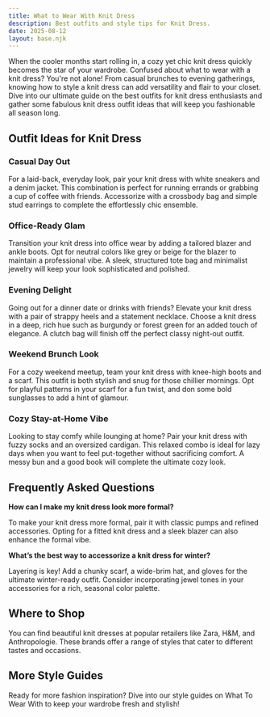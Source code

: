 ```yaml
---
title: What to Wear With Knit Dress
description: Best outfits and style tips for Knit Dress.
date: 2025-08-12
layout: base.njk
---
```


When the cooler months start rolling in, a cozy yet chic knit dress quickly becomes the star of your wardrobe. Confused about what to wear with a knit dress? You're not alone! From casual brunches to evening gatherings, knowing how to style a knit dress can add versatility and flair to your closet. Dive into our ultimate guide on the best outfits for knit dress enthusiasts and gather some fabulous knit dress outfit ideas that will keep you fashionable all season long.

## Outfit Ideas for Knit Dress

### Casual Day Out
For a laid-back, everyday look, pair your knit dress with white sneakers and a denim jacket. This combination is perfect for running errands or grabbing a cup of coffee with friends. Accessorize with a crossbody bag and simple stud earrings to complete the effortlessly chic ensemble.

### Office-Ready Glam
Transition your knit dress into office wear by adding a tailored blazer and ankle boots. Opt for neutral colors like grey or beige for the blazer to maintain a professional vibe. A sleek, structured tote bag and minimalist jewelry will keep your look sophisticated and polished.

### Evening Delight
Going out for a dinner date or drinks with friends? Elevate your knit dress with a pair of strappy heels and a statement necklace. Choose a knit dress in a deep, rich hue such as burgundy or forest green for an added touch of elegance. A clutch bag will finish off the perfect classy night-out outfit.

### Weekend Brunch Look
For a cozy weekend meetup, team your knit dress with knee-high boots and a scarf. This outfit is both stylish and snug for those chillier mornings. Opt for playful patterns in your scarf for a fun twist, and don some bold sunglasses to add a hint of glamour.

### Cozy Stay-at-Home Vibe
Looking to stay comfy while lounging at home? Pair your knit dress with fuzzy socks and an oversized cardigan. This relaxed combo is ideal for lazy days when you want to feel put-together without sacrificing comfort. A messy bun and a good book will complete the ultimate cozy look.

## Frequently Asked Questions

**How can I make my knit dress look more formal?**

To make your knit dress more formal, pair it with classic pumps and refined accessories. Opting for a fitted knit dress and a sleek blazer can also enhance the formal vibe.

**What’s the best way to accessorize a knit dress for winter?**

Layering is key! Add a chunky scarf, a wide-brim hat, and gloves for the ultimate winter-ready outfit. Consider incorporating jewel tones in your accessories for a rich, seasonal color palette.

## Where to Shop

You can find beautiful knit dresses at popular retailers like Zara, H&M, and Anthropologie. These brands offer a range of styles that cater to different tastes and occasions.

## More Style Guides

Ready for more fashion inspiration? Dive into our style guides on What To Wear With to keep your wardrobe fresh and stylish!